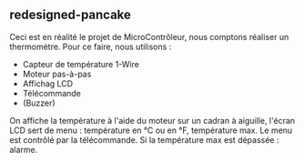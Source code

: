 ## redesigned-pancake

Ceci est en réalité le projet de MicroContrôleur, nous comptons réaliser un thermomètre. Pour ce faire, nous utilisons :
 - Capteur de température 1-Wire
 - Moteur pas-à-pas
 - Affichag LCD
 - Télécommande
 - (Buzzer)

On affiche la température à l'aide du moteur sur un cadran à aiguille, l'écran LCD sert de menu : température en °C ou en °F, température max. Le menu est contrôlé par la télécommande. Si la température max est dépassée : alarme.
